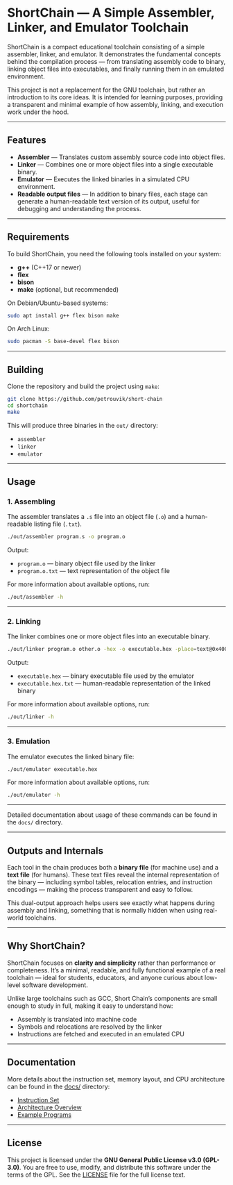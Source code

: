 # ShortChain — A Simple Assembler, Linker, and Emulator Toolchain

ShortChain is a compact educational toolchain consisting of a simple assembler, linker, and emulator.
It demonstrates the fundamental concepts behind the compilation process — from translating assembly code to binary, linking object files into executables, and finally running them in an emulated environment.

This project is not a replacement for the GNU toolchain, but rather an introduction to its core ideas.
It is intended for learning purposes, providing a transparent and minimal example of how assembly, linking, and execution work under the hood.

---

## Features

* **Assembler** — Translates custom assembly source code into object files.
* **Linker** — Combines one or more object files into a single executable binary.
* **Emulator** — Executes the linked binaries in a simulated CPU environment.
* **Readable output files** — In addition to binary files, each stage can generate a human-readable text version of its output, useful for debugging and understanding the process.
---

## Requirements

To build ShortChain, you need the following tools installed on your system:

* **g++** (C++17 or newer)
* **flex**
* **bison**
* **make** (optional, but recommended)

On Debian/Ubuntu-based systems:

```bash
sudo apt install g++ flex bison make
```

On Arch Linux:

```bash
sudo pacman -S base-devel flex bison
```

---

## Building

Clone the repository and build the project using `make`:

```bash
git clone https://github.com/petrouvik/short-chain
cd shortchain
make
```

This will produce three binaries in the `out/` directory:

* `assembler`
* `linker`
* `emulator`

---

## Usage

### 1. Assembling

The assembler translates a `.s` file into an object file (`.o`) and a human-readable listing file (`.txt`).

```bash
./out/assembler program.s -o program.o
```

Output:

* `program.o` — binary object file used by the linker
* `program.o.txt` — text representation of the object file

For more information about available options, run:

```bash
./out/assembler -h
```

---

### 2. Linking

The linker combines one or more object files into an executable binary.

```bash
./out/linker program.o other.o -hex -o executable.hex -place=text@0x40000000
```

Output:

* `executable.hex` — binary executable file used by the emulator
* `executable.hex.txt` — human-readable representation of the linked binary

For more information about available options, run:

```bash
./out/linker -h
```

---

### 3. Emulation

The emulator executes the linked binary file:

```bash
./out/emulator executable.hex
```

For more information about available options, run:

```bash
./out/emulator -h
```

---

Detailed documentation about usage of these commands can be found in the `docs/` directory.

---

## Outputs and Internals

Each tool in the chain produces both a **binary file** (for machine use) and a **text file** (for humans).
These text files reveal the internal representation of the binary — including symbol tables, relocation entries, and instruction encodings — making the process transparent and easy to follow.

This dual-output approach helps users see exactly what happens during assembly and linking, something that is normally hidden when using real-world toolchains.

---

## Why ShortChain?

ShortChain focuses on **clarity and simplicity** rather than performance or completeness.
It’s a minimal, readable, and fully functional example of a real toolchain — ideal for students, educators, and anyone curious about low-level software development.

Unlike large toolchains such as GCC, Short Chain’s components are small enough to study in full, making it easy to understand how:

* Assembly is translated into machine code
* Symbols and relocations are resolved by the linker
* Instructions are fetched and executed in an emulated CPU

---

## Documentation

More details about the instruction set, memory layout, and CPU architecture can be found in the [docs/](docs/) directory:

* [Instruction Set](docs/instructions.md)
* [Architecture Overview](docs/architecture.md)
* [Example Programs](docs/examples.md)

---

## License

This project is licensed under the **GNU General Public License v3.0 (GPL-3.0)**.
You are free to use, modify, and distribute this software under the terms of the GPL.
See the [LICENSE](LICENSE) file for the full license text.

